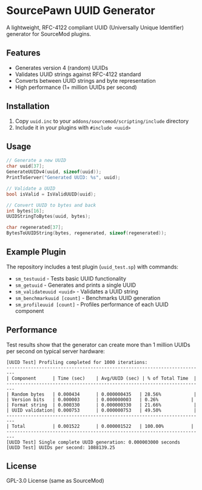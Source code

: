 # SourcePawn UUID Generator

A lightweight, RFC-4122 compliant UUID (Universally Unique Identifier) generator for SourceMod plugins.

## Features

- Generates version 4 (random) UUIDs
- Validates UUID strings against RFC-4122 standard
- Converts between UUID strings and byte representation
- High performance (1+ million UUIDs per second)

## Installation

1. Copy `uuid.inc` to your `addons/sourcemod/scripting/include` directory
2. Include it in your plugins with `#include <uuid>`

## Usage

```cpp
// Generate a new UUID
char uuid[37];
GenerateUUIDv4(uuid, sizeof(uuid));
PrintToServer("Generated UUID: %s", uuid);

// Validate a UUID
bool isValid = IsValidUUID(uuid);

// Convert UUID to bytes and back
int bytes[16];
UUIDStringToBytes(uuid, bytes);

char regenerated[37];
BytesToUUIDString(bytes, regenerated, sizeof(regenerated));
```

## Example Plugin

The repository includes a test plugin (`uuid_test.sp`) with commands:

- `sm_testuuid` - Tests basic UUID functionality
- `sm_getuuid` - Generates and prints a single UUID
- `sm_validateuuid <uuid>` - Validates a UUID string
- `sm_benchmarkuuid [count]` - Benchmarks UUID generation
- `sm_profileuuid [count]` - Profiles performance of each UUID component

## Performance

Test results show that the generator can create more than 1 million UUIDs per second on typical server hardware:

```
[UUID Test] Profiling completed for 1000 iterations:
-------------------------------------------------------------------------
| Component      | Time (sec)    | Avg/UUID (sec) | % of Total Time  |
-------------------------------------------------------------------------
| Random bytes   | 0.000434      | 0.000000435   | 28.56%            |
| Version bits   | 0.000003      | 0.000000003   | 0.26%            |
| Format string  | 0.000330      | 0.000000330   | 21.66%            |
| UUID validation| 0.000753      | 0.000000753   | 49.50%            |
-------------------------------------------------------------------------
| Total          | 0.001522      | 0.000001522   | 100.00%          |
-------------------------------------------------------------------------
[UUID Test] Single complete UUID generation: 0.000003000 seconds
[UUID Test] UUIDs per second: 1088139.25
```

## License

GPL-3.0 License (same as SourceMod)